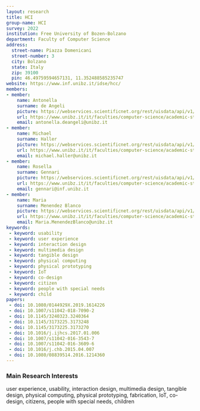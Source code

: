 ```yaml
---
layout: research
title: HCI
group-name: HCI
survey: 2022
institution: Free University of Bozen-Bolzano
department: Faculty of Computer Science
address: 
  street-name: Piazza Domenicani
  street-number: 3
  city: Bolzano
  state: Italy
  zip: 39100
  pin: 46.49759594657131, 11.352488585235747
website: https://www.inf.unibz.it/idse/hcc/
members: 
- member: 
    name: Antonella
    surname: de Angeli
    picture: https://webservices.scientificnet.org/rest/uisdata/api/v1/people/30670/image?w=260&h=260
    url: https://www.unibz.it/it/faculties/computer-science/academic-staff/person/30670-antonella-de-angeli
    email: antonella.deangeli@unibz.it
- member: 
    name: Michael
    surname: Haller
    picture: https://webservices.scientificnet.org/rest/uisdata/api/v1/people/11217/image?w=260&h=260
    url: https://www.unibz.it/it/faculties/computer-science/academic-staff/person/11217-michael-haller
    email: michael.haller@unibz.it
- member: 
    name: Rosella
    surname: Gennari
    picture: https://webservices.scientificnet.org/rest/uisdata/api/v1/people/8607/image?w=260&h=260
    url: https://www.unibz.it/it/faculties/computer-science/academic-staff/person/8607-rosella-gennari
    email: gennari@inf.unibz.it
- member: 
    name: Maria
    surname: Menendez Blanco    
    picture: https://webservices.scientificnet.org/rest/uisdata/api/v1/people/44152/image?w=260&h=260
    url: https://www.unibz.it/it/faculties/computer-science/academic-staff/person/44152-maria-menendez-blanco
    email: Maria.MenendezBlanco@unibz.it
keywords: 
 - keyword: usability
 - keyword: user experience
 - keyword: interaction design
 - keyword: multimedia design
 - keyword: tangible design
 - keyword: physical computing
 - keyword: physical prototyping
 - keyword: IoT
 - keyword: co-design
 - keyword: citizen
 - keyword: people with special needs
 - keyword: child
papers: 
 - doi: 10.1080/0144929X.2019.1614226
 - doi: 10.1007/s11042-018-7090-2
 - doi: 10.1145/3240323.3240364
 - doi: 10.1145/3173225.3173248
 - doi: 10.1145/3173225.3173270
 - doi: 10.1016/j.ijhcs.2017.01.006
 - doi: 10.1007/s11042-016-3543-7
 - doi: 10.1007/s11042-016-3609-6
 - doi: 10.1016/j.chb.2015.04.007
 - doi: 10.1080/08839514.2016.1214360
---
```



### Main Research Interests
user experience, usability, interaction design, multimedia design, tangible design, physical computing, physical prototyping, fabrication, IoT, co-design, citizens, people with special needs, children
